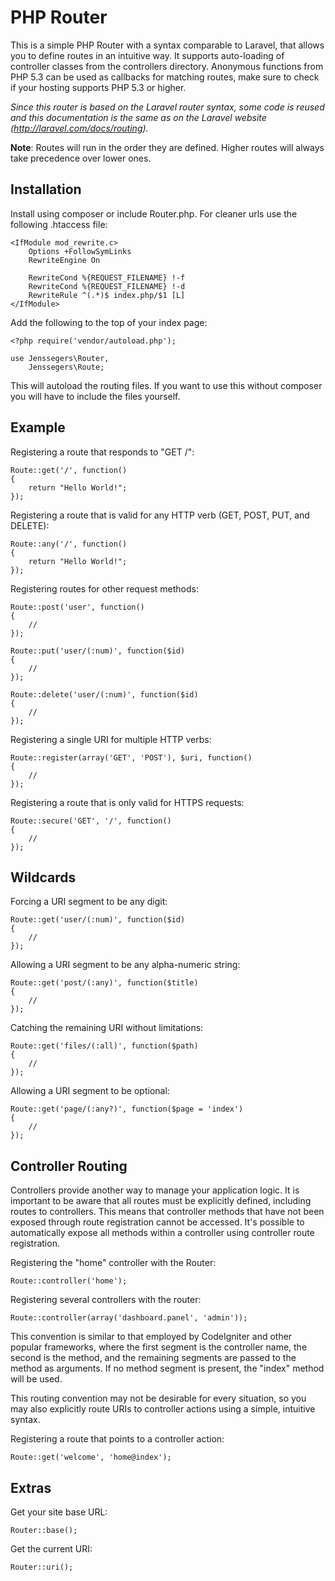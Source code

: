 PHP Router
==========

This is a simple PHP Router with a syntax comparable to Laravel, that allows you to define routes in an intuitive way. It supports auto-loading of controller classes from the controllers directory. Anonymous functions from PHP 5.3 can be used as callbacks for matching routes, make sure to check if your hosting supports PHP 5.3 or higher.

*Since this router is based on the Laravel router syntax, some code is reused and this documentation is the same as on the Laravel website (http://laravel.com/docs/routing).*

**Note**: Routes will run in the order they are defined. Higher routes will always take precedence over lower ones.

Installation
------------

Install using composer or include Router.php. For cleaner urls use the following .htaccess file:

	<IfModule mod_rewrite.c>
		Options +FollowSymLinks
		RewriteEngine On

		RewriteCond %{REQUEST_FILENAME} !-f
		RewriteCond %{REQUEST_FILENAME} !-d
		RewriteRule ^(.*)$ index.php/$1 [L]
	</IfModule>

Add the following to the top of your index page:

	<?php require('vendor/autoload.php');

	use Jenssegers\Router,
		Jenssegers\Route;

This will autoload the routing files. If you want to use this without composer you will have to include the files yourself.

Example
-------

Registering a route that responds to "GET /":

	Route::get('/', function()
	{
		return "Hello World!";
	});
	
Registering a route that is valid for any HTTP verb (GET, POST, PUT, and DELETE):

	Route::any('/', function()
	{
		return "Hello World!";
	});

Registering routes for other request methods:

	Route::post('user', function()
	{
		//
	});

	Route::put('user/(:num)', function($id)
	{
		//
	});

	Route::delete('user/(:num)', function($id)
	{
		//
	});

Registering a single URI for multiple HTTP verbs:

	Route::register(array('GET', 'POST'), $uri, function()
	{
		//
	});

Registering a route that is only valid for HTTPS requests:

	Route::secure('GET', '/', function()
	{
		//
	});

Wildcards
---------

Forcing a URI segment to be any digit:

	Route::get('user/(:num)', function($id)
	{
		//
	});
	
Allowing a URI segment to be any alpha-numeric string:

	Route::get('post/(:any)', function($title)
	{
		//
	});
	
Catching the remaining URI without limitations:

	Route::get('files/(:all)', function($path)
	{
		//
	});
	
Allowing a URI segment to be optional:

	Route::get('page/(:any?)', function($page = 'index')
	{
		//
	});

Controller Routing
------------------

Controllers provide another way to manage your application logic. It is important to be aware that all routes must be explicitly defined, including routes to controllers. This means that controller methods that have not been exposed through route registration cannot be accessed. It's possible to automatically expose all methods within a controller using controller route registration. 

Registering the "home" controller with the Router:

	Route::controller('home');
	
Registering several controllers with the router:

	Route::controller(array('dashboard.panel', 'admin'));
	
This convention is similar to that employed by CodeIgniter and other popular frameworks, where the first segment is the controller name, the second is the method, and the remaining segments are passed to the method as arguments. If no method segment is present, the "index" method will be used.

This routing convention may not be desirable for every situation, so you may also explicitly route URIs to controller actions using a simple, intuitive syntax.

Registering a route that points to a controller action:

	Route::get('welcome', 'home@index');

Extras
------

Get your site base URL:

	Router::base();

Get the current URI:

	Router::uri();
